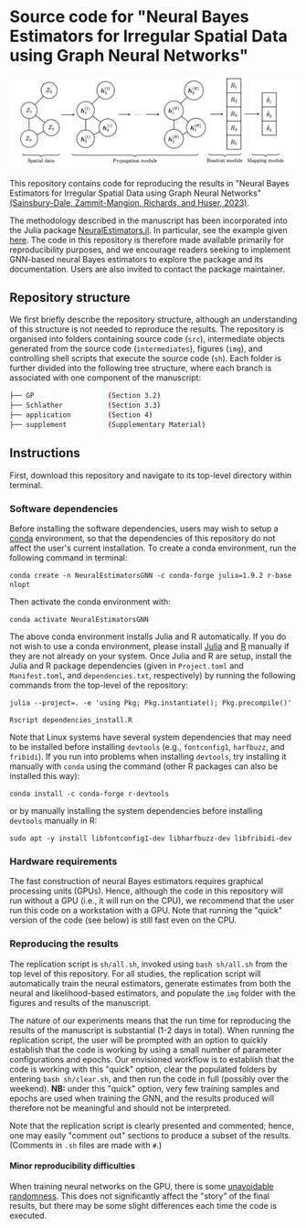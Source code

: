 # Source code for "Neural Bayes Estimators for Irregular Spatial Data using Graph Neural Networks"

![Figure 1: The architecture of a GNN-based neural Bayes estimator, which takes as input spatial data and returns parameter point estimates.](/img/schematic.png?raw=true)

This repository contains code for reproducing the results in "Neural Bayes Estimators for Irregular Spatial Data using Graph Neural Networks" [(Sainsbury-Dale, Zammit-Mangion, Richards, and Huser, 2023)](https://arxiv.org/abs/2310.02600).

The methodology described in the manuscript has been incorporated into the Julia package [NeuralEstimators.jl](https://github.com/msainsburydale/NeuralEstimators.jl). In particular, see the example given [here](https://msainsburydale.github.io/NeuralEstimators.jl/dev/workflow/examples/#Irregular-spatial-data). The code in this repository is therefore made available primarily for reproducibility purposes, and we encourage readers seeking to implement GNN-based neural Bayes estimators to explore the package and its documentation. Users are also invited to contact the package maintainer.

## Repository structure

We first briefly describe the repository structure, although an understanding of this structure is not needed to reproduce the results. The repository is organised into folders containing source code (`src`), intermediate objects generated from the source code (`intermediates`), figures (`img`), and controlling shell scripts that execute the source code (`sh`). Each folder is further divided into the following tree structure, where each branch is associated with one component of the manuscript:

```bash
├── GP                  (Section 3.2)
├── Schlather           (Section 3.3)
├── application         (Section 4)
├── supplement          (Supplementary Material)
```

## Instructions

First, download this repository and navigate to its top-level directory within terminal.

### Software dependencies

Before installing the software dependencies, users may wish to setup a [conda](https://docs.conda.io/projects/conda/en/latest/user-guide/install/linux.html) environment, so that the dependencies of this repository do not affect the user's current installation. To create a conda environment, run the following command in terminal:

```
conda create -n NeuralEstimatorsGNN -c conda-forge julia=1.9.2 r-base nlopt
```

Then activate the conda environment with:

```
conda activate NeuralEstimatorsGNN
```

The above conda environment installs Julia and R automatically. If you do not wish to use a conda environment, please install [Julia](https://julialang.org/downloads/) and [R](https://www.r-project.org/) manually if they are not already on your system. Once Julia and R are setup, install the Julia and R package dependencies (given in `Project.toml` and `Manifest.toml`, and `dependencies.txt`, respectively) by running the following commands from the top-level of the repository:

```
julia --project=. -e 'using Pkg; Pkg.instantiate(); Pkg.precompile()'
```
```
Rscript dependencies_install.R
```

Note that Linux systems have several system dependencies that may need to be installed before installing `devtools` (e.g., `fontconfig1`, `harfbuzz`, and `fribidi`). If you run into problems when installing `devtools`, try installing it manually with  `conda` using the command (other R packages can also be installed this way):

```
conda install -c conda-forge r-devtools
```

or by manually installing the system dependencies before installing `devtools` manually in R:

```
sudo apt -y install libfontconfig1-dev libharfbuzz-dev libfribidi-dev
```


### Hardware requirements

The fast construction of neural Bayes estimators requires graphical processing units (GPUs). Hence, although the code in this repository will run without a GPU (i.e., it will run on the CPU), we recommend that the user run this code on a workstation with a GPU. Note that running the "quick" version of the code (see below) is still fast even on the CPU.

### Reproducing the results

The replication script is `sh/all.sh`, invoked using `bash sh/all.sh` from the top level of this repository. For all studies, the replication script will automatically train the neural estimators, generate estimates from both the neural and likelihood-based estimators, and populate the `img` folder with the figures and results of the manuscript.

The nature of our experiments means that the run time for reproducing the results of the manuscript is substantial (1-2 days in total). When running the replication script, the user will be prompted with an option to quickly establish that the code is working by using a small number of parameter configurations and epochs. Our envisioned workflow is to establish that the code is working with this "quick" option, clear the populated folders by entering `bash sh/clear.sh`, and then run the code in full (possibly over the weekend). **NB:** under this "quick" option, very few training samples and epochs are used when training the GNN, and the results produced will therefore not be meaningful and should not be interpreted.  

Note that the replication script is clearly presented and commented; hence, one may easily "comment out" sections to produce a subset of the results. (Comments in `.sh` files are made with `#`.) 

#### Minor reproducibility difficulties

When training neural networks on the GPU, there is some [unavoidable randomness](https://discourse.julialang.org/t/flux-reproducibility-of-gpu-experiments/62092). This does not significantly affect the "story" of the final results, but there may be some slight differences each time the code is executed.
